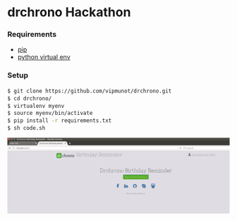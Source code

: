# drchrono Hackathon

### Requirements
- [pip](https://pip.pypa.io/en/stable/)
- [python virtual env](https://packaging.python.org/installing/#creating-and-using-virtual-environments)

### Setup
``` bash
$ git clone https://github.com/vipmunot/drchrono.git
$ cd drchrono/
$ virtualenv myenv
$ source myenv/bin/activate
$ pip install -r requirements.txt
$ sh code.sh
```
<img   src="readme image/landing.PNG">
